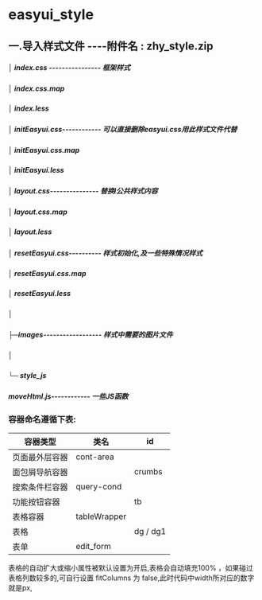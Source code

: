 # easyui_style
## 一.导入样式文件 ----附件名 :  zhy_style.zip      

##### │ index.css ---------------- 框架样式

##### │ index.css.map

##### │ index.less

##### │ initEasyui.css------------ 可以直接删除easyui.css用此样式文件代替

##### │ initEasyui.css.map

##### │ initEasyui.less

##### │ layout.css--------------- 替换l公共样式内容

##### │ layout.css.map

##### │ layout.less

##### │ resetEasyui.css---------- 样式初始化,及一些特殊情况样式

##### │ resetEasyui.css.map

##### │ resetEasyui.less

##### │

##### ├─images------------------ 样式中需要的图片文件

##### │

##### └─ style_js

#####                moveHtml.js------------ 一些JS函数

### 容器命名遵循下表:

| 容器类型       | 类名         | id       |
| -------------- | ------------ | -------- |
| 页面最外层容器 | cont-area    |          |
| 面包屑导航容器 |              | crumbs   |
| 搜索条件栏容器 | query-cond   |          |
| 功能按钮容器   |              | tb       |
| 表格容器       | tableWrapper |          |
| 表格           |              | dg / dg1 |
| 表单           | edit_form    |          |

表格的自动扩大或缩小属性被默认设置为开启,表格会自动填充100% ，如果碰过表格列数较多的,可自行设置 fitColumns 为 false,此时代码中width所对应的数字就是px, 